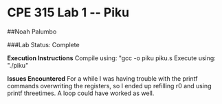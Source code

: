 # CPE 315 Lab 1 -- Piku

##Noah Palumbo

###Lab Status: Complete

**Execution Instructions**
Compile using: "gcc -o piku piku.s
Execute using: "./piku"

**Issues Encountered**
For a while I was having trouble with the printf commands overwriting the registers, so I ended up refilling r0 and using printf threetimes. A loop could have worked as well.
